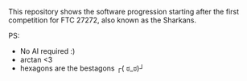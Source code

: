 This repository shows the software progression starting after the first competition for FTC 27272, also known as the Sharkans.

PS:
- No AI required :)
- arctan <3
- hexagons are the bestagons ┌( ಠ_ಠ)┘
